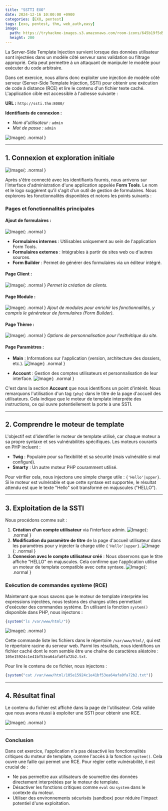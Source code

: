 ```yaml
---
title: "SSTTI EXO"
date: 2024-12-16 10:00:00 +0900
categories: [EXO, pentest]
tags: [exo, pentest, thm, web_auth,easy]
image: 
  path: https://tryhackme-images.s3.amazonaws.com/room-icons/645b19f5d5848d004ab9c9e2-1716690622951
  height: 200
---
```


La Server-Side Template Injection survient lorsque des données utilisateur sont injectées dans un modèle côté serveur sans validation ou filtrage approprié. Cela peut permettre à un attaquant de manipuler le modèle pour exécuter du code arbitraire.

Dans cet exercice, nous allons donc exploiter une injection de modèle côté serveur (Server-Side Template Injection, SSTI) pour obtenir une exécution de code à distance (RCE) et lire le contenu d'un fichier texte caché. L'application cible est accessible à l'adresse suivante :

**URL :** `http://ssti.thm:8080/`

**Identifiants de connexion :**

- *Nom d'utilisateur :* `admin`
- *Mot de passe :* `admin`


![Image](https://i.ibb.co/Pxs0BZx/image.png){: .normal }

---

## 1. Connexion et exploration initiale 

![Image](https://i.ibb.co/F8fYsrH/image.png){: .normal }

Après s'être connecté avec les identifiants fournis, nous arrivons sur l'interface d'administration d'une application appelée **Form Tools**. Le nom et le logo suggèrent qu'il s'agit d'un outil de gestion de formulaires. Nous explorons les fonctionnalités disponibles et notons les points suivants :

### Pages et fonctionnalités principales

#### Ajout de formulaires :

![Image](https://i.ibb.co/cDqsb82/image.png){: .normal }

- **Formulaires internes** : Utilisables uniquement au sein de l'application Form Tools.
- **Formulaires externes** : Intégrables à partir de sites web ou d'autres sources.
- **Form Builder** : Permet de générer des formulaires via un éditeur intégré.

#### Page Client :


![Image](https://i.ibb.co/FmsWjF7/image.png){: .normal }
*Permet la création de clients.*


#### Page Module :

![Image](https://i.ibb.co/qJ8gwHV/image.png){: .normal }
*Ajout de modules pour enrichir les fonctionnalités, y compris le générateur de formulaires (Form Builder).*


#### Page Thème :

![Image](https://i.ibb.co/cDqsb82/image.png){: .normal }
*Options de personnalisation pour l'esthétique du site.*

#### Page Paramètres :

- **Main** : Informations sur l'application (version, architecture des dossiers, etc.).
![Image](https://i.ibb.co/vzRDG9M/image.png){: .normal }

- **Account** : Gestion des comptes utilisateurs et personnalisation de leur interface.
![Image](https://i.ibb.co/s9FB8Ln/image.png){: .normal }


C'est dans la section **Account** que nous identifions un point d'intérêt. Nous remarquons l'utilisation d'un tag `{php}` dans le titre de la page d'accueil des utilisateurs. Cela indique que le moteur de template interprète des instructions, ce qui ouvre potentiellement la porte à une SSTI.

---

## 2. Comprendre le moteur de template

L'objectif est d'identifier le moteur de template utilisé, car chaque moteur a sa propre syntaxe et ses vulnérabilités spécifiques. Les moteurs courants en PHP incluent :

- **Twig** : Populaire pour sa flexibilité et sa sécurité (mais vulnérable si mal configuré).
- **Smarty** : Un autre moteur PHP couramment utilisé.

Pour vérifier cela, nous injectons une simple charge utile : `{'Hello'|upper}`. Si le moteur est vulnérable et que cette syntaxe est supportée, le résultat attendu est que le texte "Hello" soit transformé en majuscules ("HELLO").

---

## 3. Exploitation de la SSTI

Nous procédons comme suit :

1. **Création d'un compte utilisateur** via l'interface admin.
![Image](https://i.ibb.co/xhqktDh/image.png){: .normal }
2. **Modification du paramètre de titre** de la page d'accueil utilisateur dans les paramètres pour y injecter la charge utile `{'Hello'|upper}`.
![Image](https://i.ibb.co/372wH9j/image.png){: .normal }
3. **Connexion avec le compte utilisateur créé** : Nous observons que le titre affiche "HELLO" en majuscules. Cela confirme que l'application utilise un moteur de template compatible avec cette syntaxe.
![Image](https://i.ibb.co/r58QMK8/image.png){: .normal }

### Exécution de commandes système (RCE)

Maintenant que nous savons que le moteur de template interprète les expressions injectées, nous testons des charges utiles permettant d'exécuter des commandes système. En utilisant la fonction `system()` disponible dans PHP, nous injectons :

```php
{system("ls /var/www/html/")}
```
![Image](https://i.ibb.co/LgZJ8yr/image.png){: .normal }

Cette commande liste les fichiers dans le répertoire `/var/www/html/`, qui est le répertoire racine du serveur web. Parmi les résultats, nous identifions un fichier caché dont le nom semble être une chaîne de caractères aléatoire : `105e15924c1e41bf53ea64afa0fa72b2.txt`.

Pour lire le contenu de ce fichier, nous injectons :

```php
{system("cat /var/www/html/105e15924c1e41bf53ea64afa0fa72b2.txt")}
```

---

## 4. Résultat final

Le contenu du fichier est affiché dans la page de l'utilisateur. Cela valide que nous avons réussi à exploiter une SSTI pour obtenir une RCE.

![Image](https://i.ibb.co/hHgYgFV/image.png){: .normal }

---

### Conclusion

Dans cet exercice, l'application n'a pas désactivé les fonctionnalités critiques du moteur de template, comme l'accès à la fonction `system()`. Cela ouvre une faille qui permet une RCE. Pour régler cette vulnérabilité, il est crucial de :
- Ne pas permettre aux utilisateurs de soumettre des données directement interprétées par le moteur de template.
- Désactiver les fonctions critiques comme `eval` ou `system` dans le contexte du moteur.
- Utiliser des environnements sécurisés (sandbox) pour réduire l'impact potentiel d'une exploitation.


